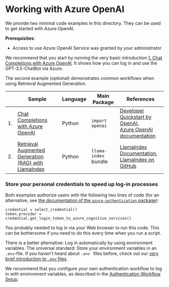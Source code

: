 # Working with Azure OpenAI

We provide two minimal code examples in this directory. They can be used to get started with Azure OpenAI.

**Prerequisites**:

- Access to use Azure OpenAI Service was granted by your administrator

We recommend that you start by running the very basic introduction [1. Chat Completions with Azure OpenAI](soda_starter_code_Azure_OpenAI.py).
It shows how you can log in and use the GPT-3.5-ChatBot via Azure.

The second example (optional) demonstrates common workflows when using Retrieval Augmented Generation.

|    | Sample                                                                                                    | Language | Main Package         | References                                                                                                                                                                                   | 
|----|-----------------------------------------------------------------------------------------------------------|----------|----------------------|----------------------------------------------------------------------------------------------------------------------------------------------------------------------------------------------|
| 1. | [Chat Completions with Azure OpenAI](soda_starter_code_Azure_OpenAI.py)                                   | Python   | `import openai`      | [Developer Quickstart by OpenAI](https://platform.openai.com/docs/quickstart?context=python), <br/>[Azure OpenAI documentation](https://learn.microsoft.com/en-us/azure/ai-services/openai/) |
| 2. | [Retrieval Augmented Generation (RAG) with LlamaIndex](soda_starter_code_RetrievalAugmentedGeneration.py) | Python   | `llama-index` bundle | [LlamaIndex Documentation](https://docs.llamaindex.ai/en/stable/getting_started/installation.html), <br/>[LlamaIndex on GitHub](https://github.com/run-llama/llama_index)                    |

### Store your personal credentials to speed up log-in processes

Both examples authorize users with the following two lines of code (for an alternative, 
see [the documentation of the `azure-authentication` package](../azure_authentication/README.md)):

```
credential = select_credential()
token_provider = credential.get_login_token_to_azure_cognitive_services()
```

You probably needed to log in via your Web browser to run this code. This can be bothersome if you need to do this
every time when you run a script.

There is a better alternative: Log in automatically by using environment variables. The universal standard:
Store your environment
variables in an `.env`-file. If you haven't heard about `.env ` files before, check out our [very brief introduction 
to `.env` files](../technological-literacy/env-files.md).

We recommend that you configure your own 
authentication workflow to log in with environment variables, as 
described in the [Authentication Workflow Setup](../azure_authentication/AuthenticationWorkflowSetup.md).